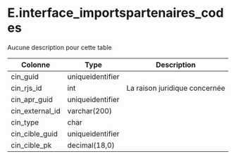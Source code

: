 # E.interface_importspartenaires_codes

Aucune description pour cette table

Colonne|Type|Description
---|---|---
cin_guid|uniqueidentifier|
cin_rjs_id|int|La raison juridique concernée 
cin_apr_guid|uniqueidentifier|
cin_external_id|varchar(200)|
cin_type|char|
cin_cible_guid|uniqueidentifier|
cin_cible_pk|decimal(18,0)|
